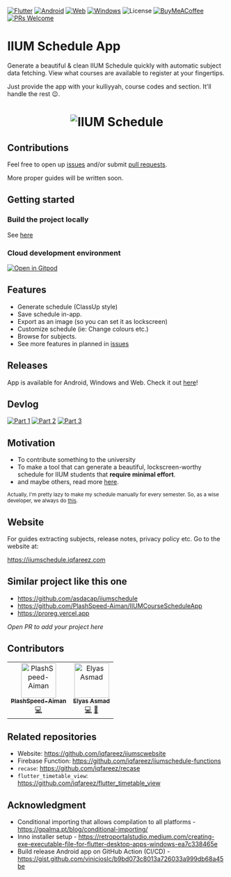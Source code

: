 [![Flutter](https://img.shields.io/badge/Flutter-%2302569B.svg?style=for-the-badge&logo=Flutter&logoColor=white)](https://flutter.dev/)
[![Android](https://img.shields.io/badge/Android-3DDC84?style=for-the-badge&logo=android&logoColor=white)](https://play.google.com/store/apps/details?id=com.iqfareez.iiumschedule)
[![Web](<https://img.shields.io/badge/WEB%20(PWA)-5a0fc8?style=for-the-badge&logo=GoogleChrome&logoColor=white>)](https://iiumschedule.web.app/#/)
[![Windows](https://img.shields.io/badge/Windows-0078D6?style=for-the-badge&logo=windows&logoColor=white)](https://iiumschedule.iqfareez.com/downloads/stable#windows)
![License](https://img.shields.io/github/license/iqfareez/iium_schedule?style=for-the-badge)
[![BuyMeACoffee](https://img.shields.io/badge/Buy%20Me%20a%20Coffee-ffdd00?style=for-the-badge&logo=buy-me-a-coffee&logoColor=black)](https://www.buymeacoffee.com/iqfareez)
[![PRs Welcome](https://img.shields.io/badge/PR-welcome-brightgreen.svg?style=for-the-badge)](https://makeapullrequest.com)

# IIUM Schedule App

Generate a beautiful & clean IIUM Schedule quickly with automatic subject data fetching. View what courses are available to register at your fingertips.

Just provide the app with your kulliyyah, course codes and section. It'll handle the rest :wink:.

<h1 align="center">
    <picture>
      <source media="(prefers-color-scheme: dark)" srcset="https://user-images.githubusercontent.com/60868965/224489381-77298896-2ce4-4267-ab98-393c5ed0eba1.png">
      <img alt="IIUM Schedule" src="https://user-images.githubusercontent.com/60868965/216872570-3ed6b8e4-f2cf-4811-a480-9c288e6ee6f5.png">
    </picture>
 </h1>

## Contributions

Feel free to open up [issues](https://github.com/iqfareez/iium_schedule/issues) and/or submit [pull requests](https://github.com/iqfareez/iium_schedule/pulls).

<!-- For other types of contributions, kindly refer [wiki](https://github.com/iqfareez/iium_schedule/wiki).  -->

More proper guides will be written soon.

## Getting started

### Build the project locally

See [here](https://github.com/iqfareez/iium_schedule/wiki/Build-steps)

### Cloud development environment

[![Open in Gitpod](https://gitpod.io/button/open-in-gitpod.svg)](https://gitpod.io/#https://github.com/iqfareez/iium_schedule)

## Features

- Generate schedule (ClassUp style)
- Save schedule in-app.
- Export as an image (so you can set it as lockscreen)
- Customize schedule (ie: Change colours etc.)
- Browse for subjects.
- See more features in planned in [issues](https://github.com/iqfareez/iium_schedule/issues?q=is%3Aopen+is%3Aissue+label%3Aenhancement)

## Releases

App is available for Android, Windows and Web. Check it out [here](https://iiumschedule.iqfareez.com/downloads)!

## Devlog

[![Part 1](https://img.shields.io/badge/part%201-%23E4405F.svg?style=for-the-badge&logo=Instagram&logoColor=white)](https://www.instagram.com/s/aGlnaGxpZ2h0OjE3OTAxOTkzNjUzNDk0NDQ3)
[![Part 2](https://img.shields.io/badge/part%202-%23E4405F.svg?style=for-the-badge&logo=Instagram&logoColor=white)](https://www.instagram.com/s/aGlnaGxpZ2h0OjE3OTQ4MjM3NzQzNjk4NjMy)
[![Part 3](https://img.shields.io/badge/part%203-%23E4405F.svg?style=for-the-badge&logo=Instagram&logoColor=white)](https://www.instagram.com/s/aGlnaGxpZ2h0OjE3OTY1ODMxMDE1ODM2MDg4)

## Motivation

- To contribute something to the university
- To make a tool that can generate a beautiful, lockscreen-worthy schedule for IIUM students that **require minimal effort**.
- and maybe others, read more [here](https://iiumschedule.iqfareez.com/changelog/2022/10/8/first-release).

<sub>Actually, I'm pretty lazy to make my schedule manually for every semester. So, as a wise developer, we always do [this](https://i.redd.it/0cm6yx27tez21.jpg).</sub>

## Website

For guides extracting subjects, release notes, privacy policy etc. Go to the website at:

https://iiumschedule.iqfareez.com

## Similar project like this one

- https://github.com/asdacap/iiumschedule
- https://github.com/PlashSpeed-Aiman/IIUMCourseScheduleApp
- https://proreg.vercel.app

_Open PR to add your project here_

## Contributors

<!-- ALL-CONTRIBUTORS-LIST:START - Do not remove or modify this section -->
<!-- prettier-ignore-start -->
<!-- markdownlint-disable -->
<table>
  <tbody>
    <tr>
      <td align="center"><a href="https://github.com/PlashSpeed-Aiman"><img src="https://avatars.githubusercontent.com/u/62431177?v=4?s=80" width="80px;" alt="PlashSpeed-Aiman"/><br /><sub><b>PlashSpeed-Aiman</b></sub></a><br /><a href="https://github.com/iqfareez/iium_schedule/commits?author=PlashSpeed-Aiman" title="Code">💻</a></td>
      <td align="center"><a href="https://github.com/ElyasAsmad"><img src="https://avatars.githubusercontent.com/u/78308067?v=4?s=80" width="80px;" alt="Elyas Asmad"/><br /><sub><b>Elyas Asmad</b></sub></a><br /><a href="https://github.com/iqfareez/iium_schedule/commits?author=ElyasAsmad" title="Code">💻</a> <a href="#design-ElyasAsmad" title="Design">🎨</a></td>
    </tr>
  </tbody>
</table>

<!-- markdownlint-restore -->
<!-- prettier-ignore-end -->

<!-- ALL-CONTRIBUTORS-LIST:END -->

## Related repositories

- Website: https://github.com/iqfareez/iiumscwebsite
- Firebase Function: https://github.com/iqfareez/iiumschedule-functions
- `recase`: https://github.com/iqfareez/recase
- `flutter_timetable_view`: https://github.com/iqfareez/flutter_timetable_view

## Acknowledgment

- Conditional importing that allows compilation to all platforms - https://gpalma.pt/blog/conditional-importing/
- Inno installer setup - https://retroportalstudio.medium.com/creating-exe-executable-file-for-flutter-desktop-apps-windows-ea7c338465e
- Build release Android app on GitHub Action (CI/CD) - https://gist.github.com/vinicioslc/b9bd073c8013a726033a999db68a45be
